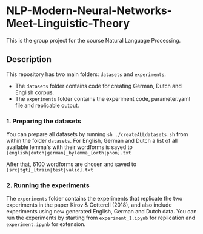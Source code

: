 # NLP-Modern-Neural-Networks-Meet-Linguistic-Theory
This is the group project for the course Natural Language Processing. 


## Description

This repository has two main folders: ```datasets``` and ```experiments```.  


* The ```datasets``` folder contains code for creating German, Dutch and English corpus.
* The ```experiments``` folder contains the experiment code, parameter.yaml file and replicable output.

### 1. Preparing the datasets
You can prepare all datasets by running ```sh ./createALLdatasets.sh``` from within the folder ```datasets```. For English, German and Dutch a list of all available lemma's with their wordforms is saved to ```[english|dutch|german]_bylemma_[orth|phon].txt```<p>
  After that, 6100 wordforms are chosen and saved to ```[src|tgt]_[train|test|valid].txt```
  
### 2. Running the experiments
The ```experiments``` folder contains the experiments that replicate the two experiments in the paper Kirov & Cotterell (2018), and also include experiments using new generated English, German and Dutch data. You can run the experiments by starting from ```experiment_1.ipynb``` for replication and ```experiment.ipynb``` for extension. 
